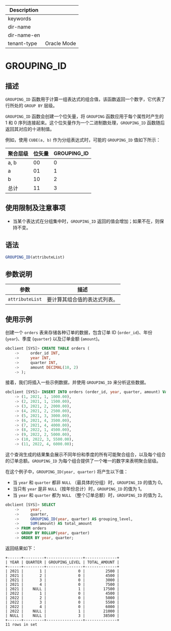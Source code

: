 | Description   |                 |
|---------------|-----------------|
| keywords      |                 |
| dir-name      |                 |
| dir-name-en   |                 |
| tenant-type   | Oracle Mode     |

# GROUPING_ID

## 描述

`GROUPING_ID` 函数用于计算一组表达式的组合值，该函数返回一个数字，它代表了行所处的 `GROUP BY` 层级。

`GROUPING_ID` 函数会创建一个位矢量，将 `GROUPING` 函数应用于每个属性时产生的 1 和 0 序列连接起来。这个位矢量作为一个二进制数处理，`GROUPING_ID` 函数随后返回其对应的十进制值。

例如，使用 `CUBE(a, b)` 作为分组表达式时，可能的 `GROUPING_ID` 值如下所示：

|聚合层级	|位矢量|	GROUPING_ID|
|--------|-----|------------|
|a, b	   |00	 |    0       |
|a       |	01 |    1       |
|b       |	10 |    2       |
|总计    	|11	  |    3       |


## 使用限制及注意事项

- 当某个表达式在分组集中时，`GROUPING_ID` 返回的值会增加；如果不在，则保持不变。

## 语法

```sql
GROUPING_ID(attributeList)
```

## 参数说明

| 参数            | 描述                 |
|-----------------|----------------------|
|`attributeList`  | 要计算其组合值的表达式列表。|

## 使用示例

创建一个 `orders` 表来存储各种订单的数据，包含订单 ID (`order_id`)、年份 (`year`)、季度 (`quarter`) 以及订单金额 (`amount`)。

```sql
obclient [SYS]> CREATE TABLE orders (
    ->     order_id INT,
    ->     year INT,
    ->     quarter INT,
    ->     amount DECIMAL(10, 2)
    -> );
```

接着，我们将插入一些示例数据，并使用 `GROUPING_ID` 来分析这些数据。

```sql
obclient [SYS]> INSERT INTO orders (order_id, year, quarter, amount) VALUES
    -> (1, 2021, 1, 1000.00),
    -> (2, 2021, 1, 1500.00),
    -> (3, 2021, 2, 2000.00),
    -> (4, 2021, 2, 2500.00),
    -> (5, 2021, 3, 3000.00),
    -> (6, 2021, 4, 3500.00),
    -> (7, 2021, 4, 4000.00),
    -> (8, 2022, 1, 4500.00),
    -> (9, 2022, 2, 5000.00),
    -> (10, 2022, 3, 5500.00),
    -> (11, 2022, 4, 6000.00);
```

这个查询生成的结果集会展示不同年份和季度的所有可能聚合组合，以及每个组合的订单总额。`GROUPING_ID` 为每个组合提供了一个唯一的数字来表明聚合层级。

在这个例子中，`GROUPING_ID(year, quarter)` 将产生以下值：

- 当 `year` 和 `quarter` 都非 `NULL` （最具体的分组）时，`GROUPING_ID` 的值为 0。
- 当只有 `year` 是非 `NULL`（按年份总计）时，`GROUPING_ID` 的值为 1。
- 当 `year` 和 `quarter` 都为 `NULL` （整个订单总额）时，`GROUPING_ID` 的值为 2。

```sql
obclient [SYS]> SELECT
    ->     year,
    ->     quarter,
    ->     GROUPING_ID(year, quarter) AS grouping_level,
    ->     SUM(amount) AS total_amount
    -> FROM orders
    -> GROUP BY ROLLUP(year, quarter)
    -> ORDER BY year, quarter;
```

返回结果如下：

```shell
+------+---------+----------------+--------------+
| YEAR | QUARTER | GROUPING_LEVEL | TOTAL_AMOUNT |
+------+---------+----------------+--------------+
| 2021 |       1 |              0 |         2500 |
| 2021 |       2 |              0 |         4500 |
| 2021 |       3 |              0 |         3000 |
| 2021 |       4 |              0 |         7500 |
| 2021 |    NULL |              1 |        17500 |
| 2022 |       1 |              0 |         4500 |
| 2022 |       2 |              0 |         5000 |
| 2022 |       3 |              0 |         5500 |
| 2022 |       4 |              0 |         6000 |
| 2022 |    NULL |              1 |        21000 |
| NULL |    NULL |              3 |        38500 |
+------+---------+----------------+--------------+
11 rows in set
